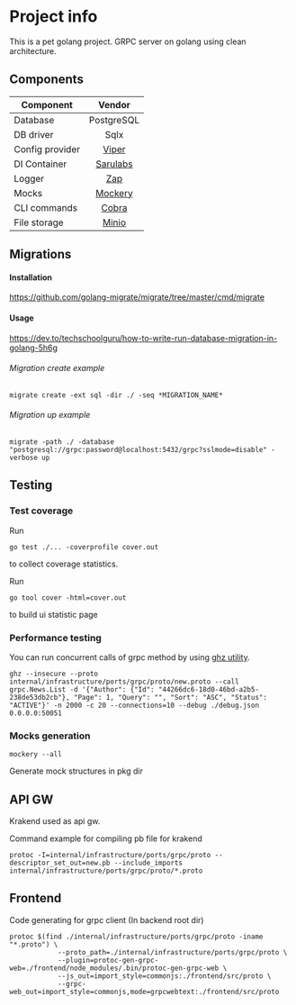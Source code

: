 # Project info
This is a pet golang project. 
GRPC server on golang using clean architecture.

## Components
| Component       |                    Vendor                    |
|-----------------|:--------------------------------------------:|
| Database        |                  PostgreSQL                  |
| DB driver       |                     Sqlx                     |
| Config provider |   [Viper](https://github.com/spf13/viper)    |
| DI Container    |  [Sarulabs](https://github.com/sarulabs/di)  |
| Logger          |    [Zap](https://github.com/uber-go/zap)     |
| Mocks           | [Mockery](https://github.com/vektra/mockery) |
 | CLI commands    |   [Cobra](https://github.com/spf13/cobra)    |
| File storage    |   [Minio](https://min.io)    |


## Migrations
#### Installation
https://github.com/golang-migrate/migrate/tree/master/cmd/migrate

#### Usage
https://dev.to/techschoolguru/how-to-write-run-database-migration-in-golang-5h6g

###### Migration create example
```
migrate create -ext sql -dir ./ -seq *MIGRATION_NAME*
```    

###### Migration up example
```
migrate -path ./ -database "postgresql://grpc:password@localhost:5432/grpc?sslmode=disable" -verbose up
```    

## Testing

### Test coverage

Run 
```
go test ./... -coverprofile cover.out
```
to collect coverage statistics.

Run
```
go tool cover -html=cover.out
```
to build ui statistic page

 
### Performance testing
You can run concurrent calls of grpc method by using [ghz utility](https://ghz.sh/docs/examples).   
```
ghz --insecure --proto internal/infrastructure/ports/grpc/proto/new.proto --call grpc.News.List -d '{"Author": {"Id": "44266dc6-18d0-46bd-a2b5-238de53db2cb"}, "Page": 1, "Query": "", "Sort": "ASC", "Status": "ACTIVE"}' -n 2000 -c 20 --connections=10 --debug ./debug.json   0.0.0.0:50051
```

### Mocks generation
```
mockery --all
```
Generate mock structures in pkg dir 


## API GW
Krakend used as api gw.

Command example for compiling pb file for krakend
```
protoc -I=internal/infrastructure/ports/grpc/proto --descriptor_set_out=new.pb --include_imports internal/infrastructure/ports/grpc/proto/*.proto
```


## Frontend

Code generating for grpc client (In backend root dir)

```
protoc $(find ./internal/infrastructure/ports/grpc/proto -iname "*.proto") \
 			--proto_path=./internal/infrastructure/ports/grpc/proto \
			--plugin=protoc-gen-grpc-web=./frontend/node_modules/.bin/protoc-gen-grpc-web \
			--js_out=import_style=commonjs:./frontend/src/proto \
			--grpc-web_out=import_style=commonjs,mode=grpcwebtext:./frontend/src/proto
```